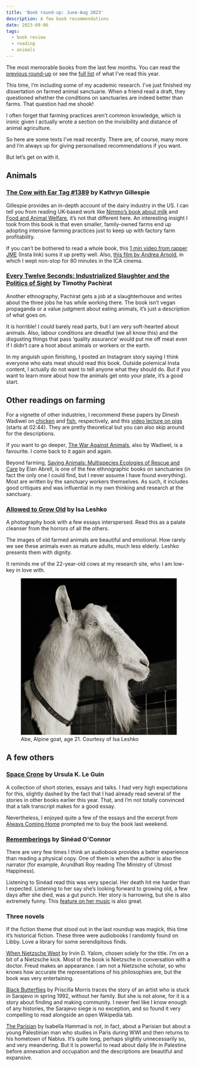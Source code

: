 ```yaml
---
title: 'Book round-up: June-Aug 2023'
description: A few book recommendations   
date: 2023-09-06
tags:
  - book review 
  - reading
  - animals
---
```


The most memorable books from the last few months. You can read the [previous round-up](/digital-garden/book-roundup-jan-may-2023) or see the [full list](https://app.thestorygraph.com/books-read/soniaturcotte?year=2023) of what I’ve read this year. 

This time, I’m including some of my academic research. I’ve just finished my dissertation on farmed animal sanctuarie. When a friend read a draft, they questioned whether the conditions on sanctuaries are indeed better than farms. That question had me shook! 

I often forget that farming practices aren’t common knowledge, which is ironic given I actually wrote a section on the invisibility and distance of animal agriculture.

So here are some texts I’ve read recently. There are, of course, many more and I’m always up for giving personalised recommendations if you want.

But let’s get on with it. 

## Animals

### [The Cow with Ear Tag #1389](https://press.uchicago.edu/ucp/books/book/chicago/C/bo28907793.html) by Kathryn Gillespie

Gillespie provides an in-depth account of the dairy industry in the US. I can tell you from reading UK-based work like [Nimmo’s book about milk](https://www.routledge.com/Milk-Modernity-and-the-Making-of-the-Human-Purifying-the-Social/Nimmo/p/book/9780415817141) and [Food and Animal Welfare](https://www.bloomsbury.com/uk/food-and-animal-welfare-9780857856944/), it’s not that different here. An interesting insight I took from this book is that even smaller, family-owned farms end up adopting intensive farming practices just to keep up with factory farm profitability. 

If you can’t be bothered to read a whole book, this [1 min video from rapper JME](https://www.instagram.com/reel/Cv-evnKAsql/?igshid=MzRlODBiNWFlZA==) (Insta link) sums it up pretty well. Also, [this film by Andrea Arnold](https://www.cow.movie/), in which I wept non-stop for 80 minutes in the ICA cinema. 

### [Every Twelve Seconds: Industrialized Slaughter and the Politics of Sight](https://yalebooks.yale.edu/book/9780300192483/every-twelve-seconds/) by Timothy Pachirat 

Another ethnography, Pachirat gets a job at a slaughterhouse and writes about the three jobs he has while working there. The book isn’t vegan propaganda or a value judgment about eating animals, it’s just a description of what goes on. 

It is horrible! I could barely read parts, but I am very soft-hearted about animals. Also, labour conditions are dreadful (we all know this) and the disgusting things that pass ‘quality assurance’ would put me off meat even if I didn’t care a hoot about animals or workers or the earth. 

In my anguish upon finishing, I posted an Instagram story saying I think everyone who eats meat should read this book. Outside polemical Insta content, I actually do not want to tell anyone what they should do. But if you want to learn more about how the animals get onto your plate, it’s a good start.

## Other readings on farming

For a vignette of other industries, I recommend these papers by Dinesh Wadiwel on [chicken](https://read.dukeupress.edu/south-atlantic-quarterly/article-abstract/117/3/527/135067/Chicken-Harvesting-MachineAnimal-Labor-Resistance) and [fish](https://epress.lib.uts.edu.au/journals/index.php/csrj/article/view/4363), respectively, and this [video lecture on pigs](https://www.youtube.com/watch?v=0hNjiUX8ltQ) (starts at 02:44). They are pretty theoretical but you can also skip around for the descriptions.

If you want to go deeper, [The War Against Animals](https://brill.com/display/title/32110?language=en), also by Wadiwel, is a favourite. I come back to it again and again. 

Beyond farming, [Saving Animals: Multispecies Ecologies of Rescue and Care](https://www.upress.umn.edu/book-division/books/saving-animals) by Elan Abrell, is one of the few ethnographic books on sanctuaries (in fact the only one I could find, but I never assume I have found everything). Most are written by the sanctuary workers themselves. As such, it includes good critiques and was influential in my own thinking and research at the sanctuary.

### [Allowed to Grow Old](https://www.isaleshko.com/allowed-to-grow-old-images) by Isa Leshko

A photography book with a few essays interspersed. Read this as a palate cleanser from the horrors of all the others. 

The images of old farmed animals are beautiful and emotional. How rarely we see these animals even as mature adults, much less elderly. Leshko presents them with dignity.

It reminds me of the 22-year-old cows at my research site, who I am low-key in love with. 

<figure>
  <img loading="lazy" src="/images/digital-garden/Leshko_Abe.webp" alt="Black and white profile portrait of a white goat">
  <figcaption class="small-text">Abe, Alpine goat, age 21. Courtesy of Isa Leshko</figcaption>
</figure>



## A few others 

### [Space Crone](https://silverpress.org/products/space-crone-by-ursula-k-le-guin) by Ursula K. Le Guin

A collection of short stories, essays and talks. I had very high expectations for this, slightly dashed by the fact that I had already read several of the stories in other books earlier this year. That, and I’m not totally convinced that a talk transcript makes for a good essay. 

Nevertheless, I enjoyed quite a few of the essays and the excerpt from [Always Coming Home](https://en.wikipedia.org/wiki/Always_Coming_Home) prompted me to buy the book last weekend. 

### [Rememberings](https://en.wikipedia.org/wiki/Rememberings) by Sinéad O'Connor 

There are very few times I think an audiobook provides a better experience than reading a physical copy. One of them is when the author is also the narrator (for example, Arundhati Roy reading The Ministry of Utmost Happiness). 

Listening to Sinéad read this was very special. Her death hit me harder than I expected. Listening to her say she’s looking forward to growing old, a few days after she died, was a gut punch. Her story is harrowing, but she is also extremely funny. This [feature on her music](https://www.nybooks.com/online/2023/08/05/incomparable-sinead-oconnor/) is also great.

### Three novels 

If the fiction theme that stood out in the last roundup was magick, this time it’s historical fiction. These three were audiobooks I randomly found on Libby. Love a library for some serendipitous finds.

[When Nietzsche Wept](https://app.thestorygraph.com/books/e5c41cbf-ce7e-4222-bf72-3aa5a8dbec2c) by Irvin D. Yalom, chosen solely for the title. I’m on a bit of a Nietzsche kick. Most of the book is Nietzsche in conversation with a doctor. Freud makes an appearance. I am not a Nietzsche scholar, so who knows how accurate the representations of his philosophies are, but the book was very entertaining.

[Black Butterflies](https://app.thestorygraph.com/books/0312f245-4f12-4011-9ac4-a0caea8bf6d5) by Priscilla Morris traces the story of an artist who is stuck in Sarajevo in spring 1992, without her family. But she is not alone, for it is a story about finding and making community. I never feel like I know enough of any histories, the Sarajevo siege is no exception, and so found it very compelling to read alongside an open Wikipedia tab.

[The Parisian](https://app.thestorygraph.com/books/c5cb28d9-0c57-478d-ac76-3435c1ed7a7b) by Isabella Hammad is not, in fact, about a Parisian but about a young Palestinian man who studies in Paris during WWI and then returns to his hometown of Nablus. It’s quite long, perhaps slightly unnecessarily so, and very meandering. But it is powerful to read about daily life in Palestine before annexation and occupation and the descriptions are beautiful and expansive.